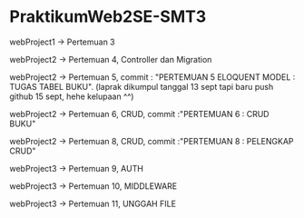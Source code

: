 # PraktikumWeb2SE-SMT3

webProject1 -> Pertemuan 3

webProject2 -> Pertemuan 4, Controller dan Migration

webProject2 -> Pertemuan 5, commit : "PERTEMUAN 5 ELOQUENT MODEL : TUGAS TABEL BUKU".
(laprak dikumpul tanggal 13 sept tapi baru push github 15 sept, hehe kelupaan ^^)

webProject2 -> Pertemuan 6, CRUD, commit :"PERTEMUAN 6 : CRUD BUKU"

webProject2 -> Pertemuan 8, CRUD, commit :"PERTEMUAN 8 : PELENGKAP CRUD"

webProject3 -> Pertemuan 9, AUTH

webProject3 -> Pertemuan 10, MIDDLEWARE

webProject3 -> Pertemuan 11, UNGGAH FILE
